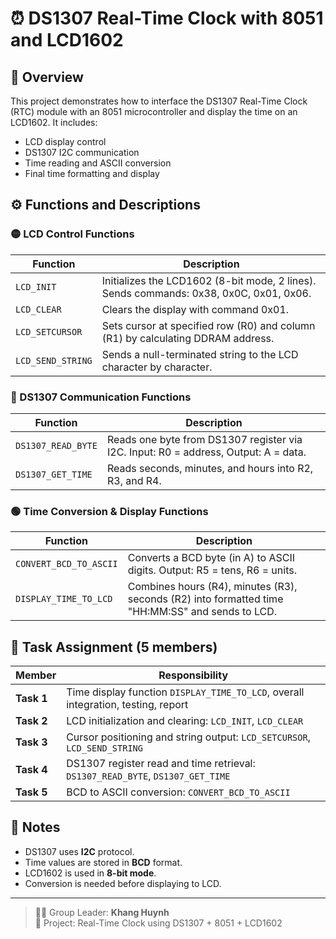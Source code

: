 
# ⏰ DS1307 Real-Time Clock with 8051 and LCD1602

## 📌 Overview
This project demonstrates how to interface the DS1307 Real-Time Clock (RTC) module with an 8051 microcontroller and display the time on an LCD1602. It includes:

- LCD display control
- DS1307 I2C communication
- Time reading and ASCII conversion
- Final time formatting and display

## ⚙️ Functions and Descriptions

### 🟡 LCD Control Functions
| Function | Description |
|----------|-------------|
| `LCD_INIT` | Initializes the LCD1602 (8-bit mode, 2 lines). Sends commands: 0x38, 0x0C, 0x01, 0x06. |
| `LCD_CLEAR` | Clears the display with command 0x01. |
| `LCD_SETCURSOR` | Sets cursor at specified row (R0) and column (R1) by calculating DDRAM address. |
| `LCD_SEND_STRING` | Sends a null-terminated string to the LCD character by character. |

### 🔵 DS1307 Communication Functions
| Function | Description |
|----------|-------------|
| `DS1307_READ_BYTE` | Reads one byte from DS1307 register via I2C. Input: R0 = address, Output: A = data. |
| `DS1307_GET_TIME` | Reads seconds, minutes, and hours into R2, R3, and R4. |

### 🟢 Time Conversion & Display Functions
| Function | Description |
|----------|-------------|
| `CONVERT_BCD_TO_ASCII` | Converts a BCD byte (in A) to ASCII digits. Output: R5 = tens, R6 = units. |
| `DISPLAY_TIME_TO_LCD` | Combines hours (R4), minutes (R3), seconds (R2) into formatted time "HH:MM:SS" and sends to LCD. |

## 👥 Task Assignment (5 members)
| Member | Responsibility |
|--------|----------------|
| **Task 1** | Time display function `DISPLAY_TIME_TO_LCD`, overall integration, testing, report |
| **Task 2** | LCD initialization and clearing: `LCD_INIT`, `LCD_CLEAR` |
| **Task 3** | Cursor positioning and string output: `LCD_SETCURSOR`, `LCD_SEND_STRING` |
| **Task 4** | DS1307 register read and time retrieval: `DS1307_READ_BYTE`, `DS1307_GET_TIME` |
| **Task 5** | BCD to ASCII conversion: `CONVERT_BCD_TO_ASCII` |

## 📎 Notes
- DS1307 uses **I2C** protocol.
- Time values are stored in **BCD** format.
- LCD1602 is used in **8-bit mode**.
- Conversion is needed before displaying to LCD.

---

> 🧑‍💻 Group Leader: **Khang Huynh**  
> 🔧 Project: Real-Time Clock using DS1307 + 8051 + LCD1602
